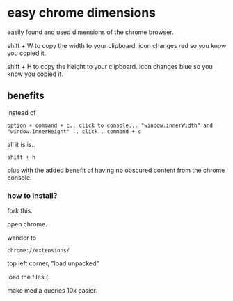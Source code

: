 # easy chrome dimensions
easily found and used dimensions of the chrome browser.


shift + W to copy the width to your clipboard. icon changes red so you know you copied it.


shift + H to copy the height to your clipboard. icon changes blue so you know you copied it.

## benefits

instead of 

```
option + command + c.. click to console... "window.innerWidth" and "window.innerHeight" .. click.. command + c

```
all it is is..

```
shift + h

```
plus with the added benefit of having no obscured content from the chrome console.

 ### how to install?

fork this.

open chrome.

wander to 
```
chrome://extensions/
```
top left corner, "load unpacked" 

load the files (:

make media queries 10x easier.
